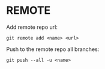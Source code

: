 # REMOTE

Add remote repo url:

    git remote add <name> <url>

Push to the remote repo all branches:

    git push --all -u <name>
